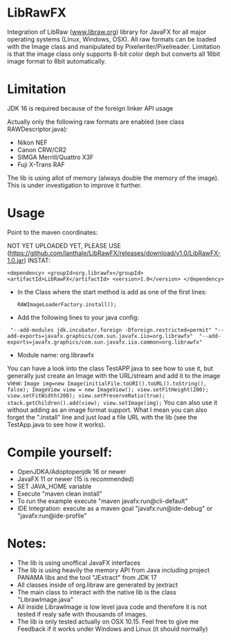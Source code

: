 # LibRawFX
Integration of LibRaw (www.libraw.org) library for JavaFX for all major operating systems (Linux, Windows, OSX). 
All raw formats can be loaded with the Image class and manipulated by Pixelwriter/Pixelreader. Limitation is that the image class only supports 8-bit color deph but converts all 16bit image format to 8bit automatically.

# Limitation
JDK 16 is required because of the foreign linker API usage

Actually only the following raw formats are enabled (see class RAWDescriptor.java):
- Nikon NEF
- Canon CRW/CR2
- SIMGA Merrill/Quattro X3F
- Fuji X-Trans RAF

The lib is using allot of memory (always double the memory of the image). This is under investigation to improve it further. 

# Usage
Point to the maven coordinates:

NOT YET UPLOADED YET, PLEASE USE (https://github.com/lanthale/LibRawFX/releases/download/v1.0/LibRawFX-1.0.jar) INSTAT:

`<dependency>
    <groupId>org.librawfx</groupId>
    <artifactId>LibRawFX</artifactId>
    <version>1.0</version>
</dependency>`

- In the Class where the start method is add as one of the first lines:

     `RAWImageLoaderFactory.install();`

- Add the following lines to your java config:

` "--add-modules jdk.incubator.foreign -Dforeign.restricted=permit"
 "--add-exports=javafx.graphics/com.sun.javafx.iio=org.librawfx" 
"--add-exports=javafx.graphics/com.sun.javafx.iio.common=org.librawfx"` 

- Module name: org.librawfx


You can have a look into the class TestAPP.java to see how to use it, but generally just create an Image with the URL/stream and add it to the image view:
  `Image img=new Image(initialFile.toURI().toURL().toString(), false);
  ImageView view = new ImageView();
  view.setFitHeight(200);
  view.setFitWidth(200);
  view.setPreserveRatio(true);
  stack.getChildren().add(view);
  view.setImage(img);`
You can also use it without adding as an image format support. What I mean you can also forget the ".install" line and just load a file URL with the lib (see the TestApp.java to see how it works).

# Compile yourself:
- OpenJDKA/Adoptopenjdk 16 or newer
- JavaFX 11 or newer (15 is recommended)
- SET JAVA_HOME variable
- Execute "maven clean install"
- To run the example execute "maven javafx:run@cli-default"
- IDE Integration: execute as a maven goal "javafx:run@ide-debug" or "javafx:run@ide-profile" 

# Notes:
- The lib is using unoffical JavaFX interfaces
- The lib is using heavily the memory API from Java including project PANAMA libs and the tool "JExtract" from JDK 17
- All classes inside of org.libraw are generated by jextract
- The main class to interact with the native lib is the class "LibrawImage.java"
- All inside LibrawImage is low level java code and therefore it is not tested if realy safe with thousands of images.
- The lib is only tested actually on OSX 10.15. Feel free to give me Feedback if it works under Windows and Linux (it should normally)
     
